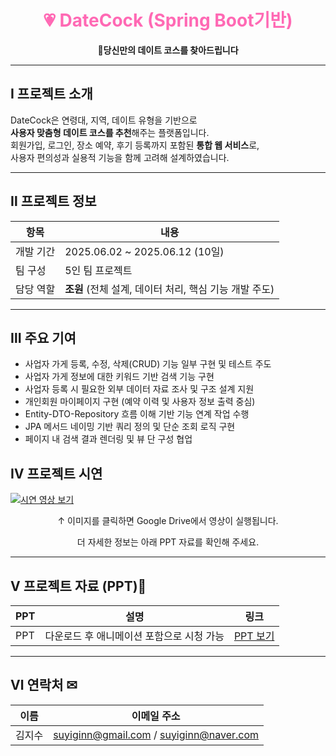 <h1 align="center" style="color:#ff69b4">💗 DateCock (Spring Boot기반)</h1>
<p align="center"><strong>🌸당신만의 데이트 코스를 찾아드립니다</strong></p>

---

## Ⅰ 프로젝트 소개

DateCock은 연령대, 지역, 데이트 유형을 기반으로  
**사용자 맞춤형 데이트 코스를 추천**해주는 플랫폼입니다.  
회원가입, 로그인, 장소 예약, 후기 등록까지 포함된 **통합 웹 서비스**로,  
사용자 편의성과 실용적 기능을 함께 고려해 설계하였습니다.

---

## Ⅱ 프로젝트 정보

| 항목         | 내용                                                  |
|--------------|-------------------------------------------------------|
| 개발 기간     | 2025.06.02 ~ 2025.06.12 (10일)                        |
| 팀 구성       | 5인 팀 프로젝트                                        |
| 담당 역할     | **조원** (전체 설계, 데이터 처리, 핵심 기능 개발 주도)   |

---

## Ⅲ 주요 기여

- 사업자 가게 등록, 수정, 삭제(CRUD) 기능 일부 구현 및 테스트 주도
- 사업자 가게 정보에 대한 키워드 기반 검색 기능 구현
- 사업자 등록 시 필요한 외부 데이터 자료 조사 및 구조 설계 지원
- 개인회원 마이페이지 구현 (예약 이력 및 사용자 정보 출력 중심)
- Entity-DTO-Repository 흐름 이해 기반 기능 연계 작업 수행
- JPA 메서드 네이밍 기반 쿼리 정의 및 단순 조회 로직 구현
- 페이지 내 검색 결과 렌더링 및 뷰 단 구성 협업



## Ⅳ 프로젝트 시연

[![시연 영상 보기](https://github.com/user-attachments/assets/9ea93b32-61f9-4d68-b613-1f39a147d33e)](https://drive.google.com/file/d/1q8t6X3UdNsFdWciBhmv8sGW_iLD7Po-r/view?usp=sharing)

<p align="center">↑ 이미지를 클릭하면 Google Drive에서 영상이 실행됩니다.</p>
<p align ="center"> 더 자세한 정보는 아래 PPT 자료를 확인해 주세요.</p>

---

## Ⅴ 프로젝트 자료 (PPT)📂

| PPT     | 설명                                        | 링크 |
|---------|---------------------------------------------|------|
| PPT  | 다운로드 후 애니메이션 포함으로 시청 가능   | [PPT 보기](https://docs.google.com/presentation/d/1Vfh_r-XZ9g5CW3VGeLEwyug3bAsswr1K/edit?usp=sharing&ouid=116873576163210222054&rtpof=true&sd=true) |

---

## Ⅵ 연락처 ✉

| 이름   | 이메일 주소                                   |
|--------|-----------------------------------------------|
| 김지수 | suyiginn@gmail.com / suyiginn@naver.com       |
